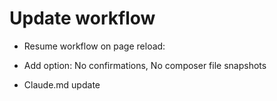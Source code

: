 # Update workflow

- Resume workflow on page reload: 

- Add option: No confirmations, No composer file snapshots

- Claude.md update
